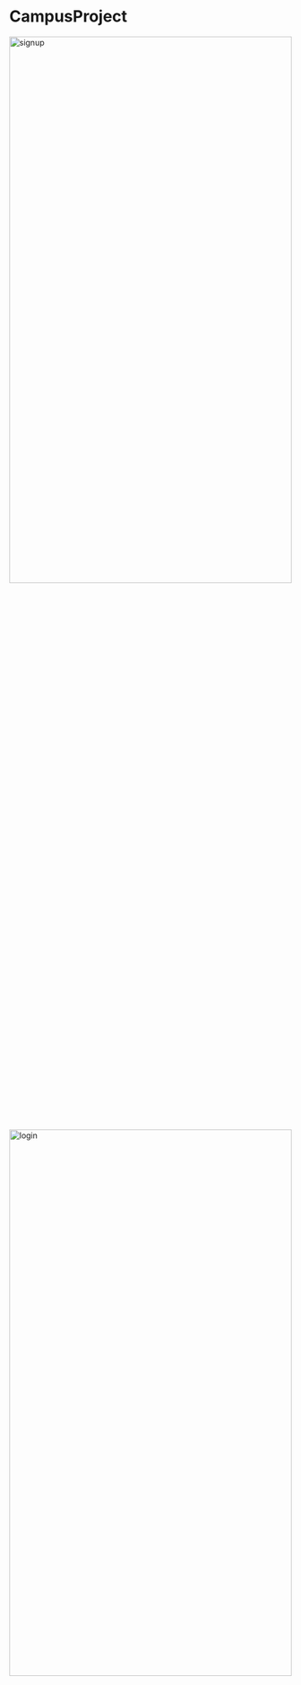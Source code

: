 # CampusProject

<img src="https://github.com/iamsamuelhere/CampusProject/blob/master/images/signup.png" alt="signup" width="100%" height="50%">
<img src="https://github.com/iamsamuelhere/CampusProject/blob/master/images/login.png" alt="login" width="100%" height="50%" style="display:inline">
<img src="https://github.com/iamsamuelhere/CampusProject/blob/master/images/home.png" alt="home" width="100%" height="50%">
<img src="https://github.com/iamsamuelhere/CampusProject/blob/master/images/addProduct.png" alt="addProduct" width="100%" height="50%">
<img src="https://github.com/iamsamuelhere/CampusProject/blob/master/images/RanksTable.png" alt="RanksTable" width="100%" height="50%">
